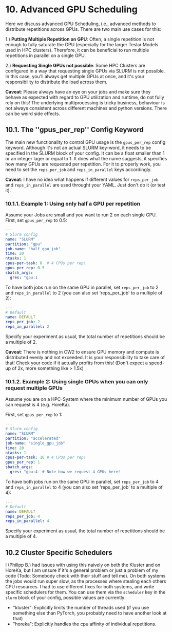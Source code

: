 # 10. Advanced GPU Scheduling

Here we discuss advanced GPU Scheduling, i.e., advanced methods to distribute repetitions across GPUs.
There are two main use cases for this:

1.) **Putting Multiple Repetition on GPU**: Often, a single repetition is not enough to fully saturate the GPU (especially for the larger
Teslar Models used in HPC clusters).  Therefore, it can be beneficial to run multiple repetitions in parallel on a single GPU.

2.) **Requesting Single GPUs not possible**: Some HPC Clusters are configured in a way that requesting single GPUs via SLURM is not possible.
In this case, you'll always get multiple GPUs at once, and it's your responsibility to distribute the load across them.

**Caveat**: Please always have an eye on your jobs and make sure they behave as expected with regard to GPU utilization and runtime, do not fully rely on this! 
The underlying multiprocessing is tricky business, behaviour is not always consistent across different machines and python versions. 
There can be weird side effects. 


## 10.1. The ''gpus_per_rep'' Config Keyword

The main new functionality to control GPU usage is the `gpus_per_rep` config keyword. Although it's not an actual SLURM key-word, it needs to be specified in the SLURM block of your config.
It can be a float smaller than 1 or an integer lager or equal to 1. It does what the name suggests, it specifies how many GPUs are requested per repetition.
For it to properly work, you need to set the `reps_per_job` and `reps_in_parallel` keys accordingly. 

**Caveat**: I have no idea what happens if different values for `reps_per_job` and `reps_in_parallel` are used throught your YAML. Just don't do it (or test it).

### 10.1.1. Example 1: Using only half a GPU per repetition

Assume your Jobs are small and you want to run 2 on each single GPU. 
First, set `gpus_per_rep` to 0.5:

```yaml
---
# Slurm config
name: "SLURM"
partition: "gpu"
job-name: "half_gpu_job"
time: 20
ntasks: 1
cpus-per-task: 8  # 4 CPUs per rep!
gpus_per_rep: 0.5
sbatch_args:
  gres: "gpu:1
``` 

To have both jobs run on the same GPU in parallel, set `reps_per_job` to 2 and `reps_in_parallel` to 2 (you can also
set 'reps_per_job' to a multiple of 2):

```yml
--- 
# Default
name: DEFAULT
reps_per_job: 2
reps_in_parallel: 2
``` 
Specify your experiment as usual, the total number of repetitions should be a multiple of 2.

**Caveat**: There is nothing in CW2 to ensure GPU memory and compute is distributed evenly and not exceeded. 
It is your responsibility to take care of that! Check your code if it actually profits from this! (Don't expect a speed-up of 2x,
more something like > 1.5x)

### 10.1.2. Example 2: Using single GPUs when you can only request multiple GPUs 

Assume you are on a HPC-System where the minimum number of GPUs you can request is 4 (e.g. HoreKa).

First, set `gpus_per_rep` to 1:

```yaml
---
# Slurm config
name: "SLURM"
partition: "accelerated"
job-name: "single_gpu_job"
time: 20
ntasks: 1
cpus-per-task: 16 # 4 CPUs per rep!
gpus_per_rep: 1
sbatch_args:
  gres: "gpu:4  # Note how we request 4 GPUs here!
``` 

To have both jobs run on the same GPU in parallel, set `reps_per_job` to 4 and `reps_in_parallel` to 4 (you can also
set 'reps_per_job' to a multiple of 4):

```yml
--- 
# Default
name: DEFAULT
reps_per_job: 4
reps_in_parallel: 4
``` 
Specify your experiment as usual, the total number of repetitions should be a multiple of 4.

## 10.2 Cluster Specific Schedulers
I (Philipp B.) had issues with using this naively on both the Kluster and on HoreKa, but I am unsure if it's a general problem or just a problem of my code
(Todo: Somebody check with their stuff and tell me).
On both systems the jobs would run super slow, as the processes where stealing each others CPU resources.
I had to use different fixes for both systems, and write specific schedulers for them. 
You can use them via the `scheduler` key in the `slurm` block of your config, possible values are currently:

- "kluster": Explicitly limits the number of threads used (if you use something else than PyTorch, you probably need to have another look at that)
- "horeka": Explicitly handles the cpu affinity of individual repetitions.  